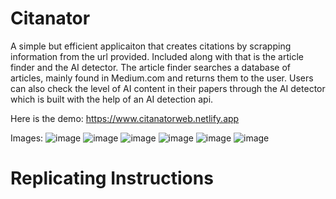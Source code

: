 # Citanator
A simple but efficient applicaiton that creates citations by scrapping information from the url provided. Included along with that is the article finder and the AI detector. The article finder searches a database of articles, mainly found in Medium.com and returns them to the user. Users can also check the level of AI content in their papers through the AI detector which is built with the help of an AI detection api. 

Here is the demo: https://www.citanatorweb.netlify.app

Images:
![image](https://github.com/Effymichael12/Citanator/assets/122330837/6f4d3962-df87-483f-be4b-b4dd2ae6312f)
![image](https://github.com/Effymichael12/Citanator/assets/122330837/adc03d44-ebc6-45c3-b166-eb20ed86ed37)
![image](https://github.com/Effymichael12/Citanator/assets/122330837/b7d7f17a-f21c-4d48-99ff-c2e9aa41069f)
![image](https://github.com/Effymichael12/Citanator/assets/122330837/b7f0de93-bf0c-4f25-8624-3f3251820d39)
![image](https://github.com/Effymichael12/Citanator/assets/122330837/a48e9ad3-fecf-4bb9-8fc5-d58db3f8e512)
![image](https://github.com/Effymichael12/Citanator/assets/122330837/38e1ebfc-738d-4849-869b-203215fd65a6)

# Replicating Instructions





